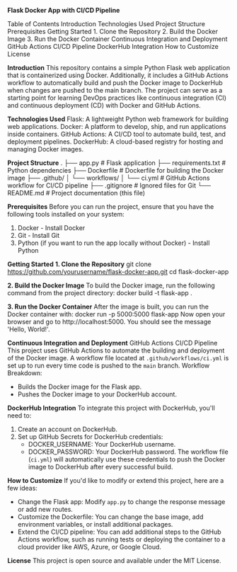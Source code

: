 **Flask Docker App with CI/CD Pipeline**


Table of Contents
Introduction
Technologies Used
Project Structure
Prerequisites
Getting Started
    1. Clone the Repository
    2. Build the Docker Image
    3. Run the Docker Container
Continuous Integration and Deployment
    GitHub Actions CI/CD Pipeline
    DockerHub Integration
How to Customize
License

**Introduction**
This repository contains a simple Python Flask web application that is containerized using Docker. Additionally, it includes a GitHub Actions workflow to automatically build and push the Docker image to DockerHub when changes are pushed to the main branch.
The project can serve as a starting point for learning DevOps practices like continuous integration (CI) and continuous deployment (CD) with Docker and GitHub Actions.

**Technologies Used**
Flask: A lightweight Python web framework for building web applications.
Docker: A platform to develop, ship, and run applications inside containers.
GitHub Actions: A CI/CD tool to automate build, test, and deployment pipelines.
DockerHub: A cloud-based registry for hosting and managing Docker images.

**Project Structure**
.
├── app.py                # Flask application
├── requirements.txt      # Python dependencies
├── Dockerfile            # Dockerfile for building the Docker image
├── .github/
│   └── workflows/
│       └── ci.yml        # GitHub Actions workflow for CI/CD pipeline
├── .gitignore            # Ignored files for Git
└── README.md             # Project documentation (this file)

**Prerequisites**
Before you can run the project, ensure that you have the following tools installed on your system:
1. Docker - Install Docker
2. Git - Install Git
3. Python (if you want to run the app locally without Docker) - Install Python

**Getting Started**
**1. Clone the Repository**
git clone https://github.com/yourusername/flask-docker-app.git
cd flask-docker-app

**2. Build the Docker Image**
To build the Docker image, run the following command from the project directory:
docker build -t flask-app .

**3. Run the Docker Container**
After the image is built, you can run the Docker container with:
docker run -p 5000:5000 flask-app
Now open your browser and go to http://localhost:5000. You should see the message 'Hello, World!'.

**Continuous Integration and Deployment**
GitHub Actions CI/CD Pipeline
This project uses GitHub Actions to automate the building and deployment of the Docker image. A workflow file located at `.github/workflows/ci.yml` is set up to run every time code is pushed to the `main` branch.
Workflow Breakdown:
- Builds the Docker image for the Flask app.
- Pushes the Docker image to your DockerHub account.

**DockerHub Integration**
To integrate this project with DockerHub, you'll need to:
1. Create an account on DockerHub.
2. Set up GitHub Secrets for DockerHub credentials:
   - DOCKER_USERNAME: Your DockerHub username.
   - DOCKER_PASSWORD: Your DockerHub password.
The workflow file (`ci.yml`) will automatically use these credentials to push the Docker image to DockerHub after every successful build.

**How to Customize**
If you'd like to modify or extend this project, here are a few ideas:
- Change the Flask app: Modify `app.py` to change the response message or add new routes.
- Customize the Dockerfile: You can change the base image, add environment variables, or install additional packages.
- Extend the CI/CD pipeline: You can add additional steps to the GitHub Actions workflow, such as running tests or deploying the container to a cloud provider like AWS, Azure, or Google Cloud.

**License**
This project is open source and available under the MIT License.
